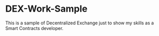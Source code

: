 # DEX-Work-Sample
This is a sample of Decentralized Exchange just to show my skills as a Smart Contracts developer.
